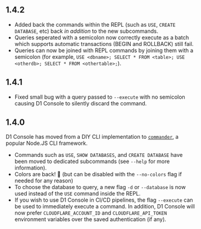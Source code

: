 ## 1.4.2

- Added back the commands within the REPL (such as `USE`, `CREATE DATABASE`, etc) back _in addition_ to the new subcommands.
- Queries seperated with a semicolon now correctly execute as a batch which supports automatic transactions (BEGIN and ROLLBACK) still fail.
- Queries can now be joined with REPL commands by joining them with a semicolon (for example, `USE <dbname>; SELECT * FROM <table>; USE <otherdb>; SELECT * FROM <othertable>;`).

## 1.4.1

- Fixed small bug with a query passed to `--execute` with no semicolon causing D1 Console to silently discard the command.

## 1.4.0

D1 Console has moved from a DIY CLI implementation to [`commander`](https://www.npmjs.com/package/commander), a popular Node.JS CLI framework.

- Commands such as `USE`, `SHOW DATABASES`, and `CREATE DATABASE` have been moved to dedicated subcommands (see `--help` for more information).
- Colors are back! :tada: (but can be disabled with the `--no-colors` flag if needed for any reason)
- To choose the database to query, a new flag `-d` or `--database` is now used instead of the `USE` command inside the REPL.
- If you wish to use D1 Console in CI/CD pipelines, the flag `--execute` can be used to immediately execute a command. In addition, D1 Console will now prefer `CLOUDFLARE_ACCOUNT_ID` and `CLOUDFLARE_API_TOKEN` environment variables over the saved authentication (if any).
